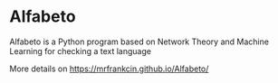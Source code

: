 # Alfabeto
Alfabeto is a Python program based on Network Theory and Machine Learning for checking a text language

More details on https://mrfrankcin.github.io/Alfabeto/
